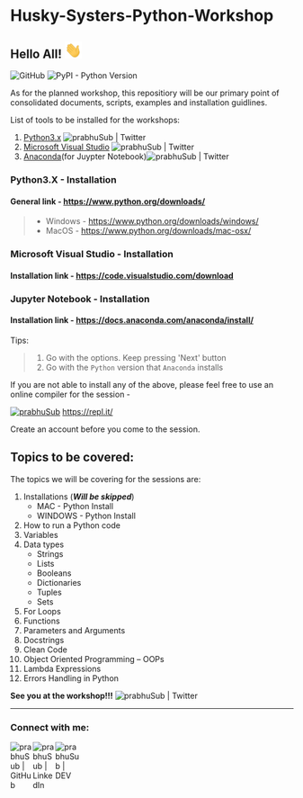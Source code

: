# Husky-Systers-Python-Workshop

## Hello All! <img src="https://raw.githubusercontent.com/ABSphreak/ABSphreak/master/gifs/Hi.gif" width="30px"></h2>

![GitHub](https://img.shields.io/github/license/prabhuSub/Husky-Systers-Python-Workshop)
![PyPI - Python Version](https://img.shields.io/pypi/pyversions/py)

As for the planned workshop, this repositiory will be our primary point of consolidated documents, scripts, examples and installation guidlines.

List of tools to be installed for the workshops:
1. [Python3.x](https://github.com/prabhuSub/Husky-Systers-Python-Workshop#python3x---installation) <img alt="prabhuSub | Twitter" width="22px" src="https://user-images.githubusercontent.com/43825167/108293934-dccba780-7162-11eb-9a52-599cbca3e86e.png" />
2. [Microsoft Visual Studio](https://github.com/prabhuSub/Husky-Systers-Python-Workshop#microsoft-visual-studio---installation) <img alt="prabhuSub | Twitter" width="22px" src="https://user-images.githubusercontent.com/43825167/108293074-8d857700-7162-11eb-8498-db6b5df49530.png" />
3. [Anaconda](https://github.com/prabhuSub/Husky-Systers-Python-Workshop#jupyter-notebook---installation)(for Juypter Notebook)<img alt="prabhuSub | Twitter" width="22px" src="https://user-images.githubusercontent.com/43825167/108293985-f371fe80-7162-11eb-9c98-cefc8e91e9f4.png" />

### Python3.X - Installation

#### General link - https://www.python.org/downloads/

>- Windows - https://www.python.org/downloads/windows/
>- MacOS - https://www.python.org/downloads/mac-osx/

### Microsoft Visual Studio - Installation
#### Installation link - https://code.visualstudio.com/download


### Jupyter Notebook - Installation
#### Installation link - https://docs.anaconda.com/anaconda/install/

Tips:
>1. Go with the options. Keep pressing 'Next' button
>2. Go with the `Python` version that `Anaconda` installs


If you are not able to install any of the above, 
please feel free to use an online compiler for the session - 

[<img alt="prabhuSub" width="55px" src="https://user-images.githubusercontent.com/43825167/108306232-b9f8bd80-7179-11eb-88d5-a45a76f4f1b6.png" />][repl] https://repl.it/

Create an account before you come to the session.


## Topics to be covered:
The topics we will be covering for the sessions are:

1. Installations (***Will be skipped***)
    - MAC - Python Install
    - WINDOWS - Python Install
2. How to run a Python code
3. Variables
4. Data types
    - Strings
    - Lists
    - Booleans
    - Dictionaries
    - Tuples
    - Sets
5. For Loops
6. Functions
7. Parameters and Arguments
8. Docstrings
9. Clean Code
10. Object Oriented Programming – OOPs
11. Lambda Expressions
12. Errors Handling in Python


**See you at the workshop!!!** <img alt="prabhuSub | Twitter" width="22px" src="https://user-images.githubusercontent.com/43825167/108305706-984b0680-7178-11eb-8a7a-01653424b278.png" />

--------------------------------------------------------------------------------------

### Connect with me:
[<img align="left" alt="prabhuSub | GitHub" width="40px" src="https://user-images.githubusercontent.com/43825167/108306520-5327d400-717a-11eb-964c-3d0a6b99f7f9.png" />][GitHub]
[<img align="left" alt="prabhuSub | LinkedIn" width="40px" src="https://cdn.jsdelivr.net/npm/simple-icons@v3/icons/linkedin.svg" />][linkedin]
[<img align="left" alt="prabhuSub | DEV" width="43px" src="https://user-images.githubusercontent.com/43825167/94376726-67dfce80-00ea-11eb-84c4-4a0c1496cec9.png" />][DEV]

[linkedin]: https://linkedin.com/in/prabhu-subramanian
[DEV]: https://dev.to/prabhusub
[GitHub]: https://github.com/login?return_to=%2FprabhuSub
[repl]: https://repl.it/
